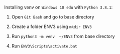 Installing venv on `Windows 10 edu` with `Python 3.8.1`:

1. Open `Git Bash` and go to base directory

2. Create a folder ENV3 using `mkdir ENV3`

3. Run `python3 -m venv  ~/ENV3` from base directory

4. Run `ENV3\Scripts\activate.bat`


